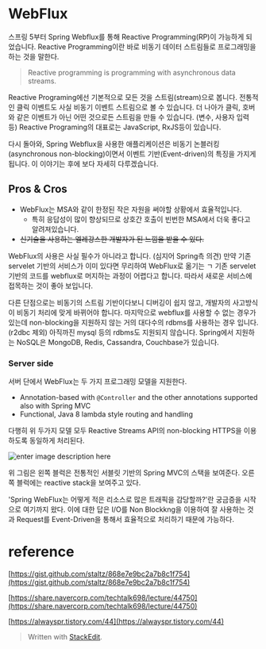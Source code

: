 # WebFlux 

스프링 5부터 Spring Webflux를 통해 Reactive Programming(RP)이 가능하게 되었습니다. Reactive Programming이란 바로 비동기 데이터 스트림들로 프로그래밍을 하는 것을 말한다.
> Reactive programming is programming with asynchronous data streams.  

Reactive Programing에선 기본적으로 모든 것을 스트림(stream)으로 봅니다. 전통적인 클릭 이벤트도 사실 비동기 이벤트 스트림으로 볼 수 있습니다. 더 나아가 클릭, 호버와 같은 이벤트가 아닌 어떤 것으로든 스트림을 만들 수 있습니다. (변수, 사용자 입력 등) Reactive Programing의 대표로는 JavaScript, RxJS등이 있습니다. 

다시 돌아와, Spring Webflux을 사용한 애플리케이션은 비동기 논블러킹(asynchronous non-blocking)이면서 이벤트 기반(Event-driven)의 특징을 가지게 됩니다. 이 이야기는 후에 보다 자세히 다루겠습니다.

## Pros & Cros

* WebFlux는 MSA와 같이 한정된 작은 자원을 써야할 상황에서 효율적입니다. 
	* 특히 응답성이 많이 향상되므로 상호간 호출이 빈번한 MSA에서 더욱 좋다고 알려져있습니다. 
* ~~신기술을 사용하는 엘레강스한 개발자가 된 느낌을 받을 수 있다.~~ 

WebFlux의 사용은 사실 필수가 아니라고 합니다. (심지어 Spring측 의견) 만약 기존 servelet 기반의 서비스가 이미 있다면 무리하여 WebFlux로 옮기는 ㄱ
기존 servelet 기반의 코드를 webflux로 머지하는 과정이 어렵다고 합니다. 따라서 새로운 서비스에 접목하는 것이 좋아 보입니다.

다른 단점으로는 비동기의 스트림 기반이다보니 디버깅이 쉽지 않고, 개발자의 사고방식이 비동기 처리에 맞게 바뀌어야 합니다. 마지막으로 webflux를 사용할 수 없는 경우가 있는데  non-blocking을 지원하지 않는 거의 대다수의 rdbms를 사용하는 경우 입니다.(r2dbc 제외) 아직까진 mysql 등의 rdbms도 지원되지 않습니다. Spring에서 지원하는 NoSQL은 MongoDB, Redis, Cassandra, Couchbase가 있습니다.

### Server side

서버 단에서 WebFlux는 두 가지 프로그래밍 모델을 지원한다.

-   Annotation-based with  `@Controller`  and the other annotations supported also with Spring MVC
-   Functional, Java 8 lambda style routing and handling

다행히 위 두가지 모델 모두 Reactive Streams API의 non-blocking HTTPS을 이용하도록 동일하게 처리된다. 

![enter image description here](https://docs.spring.io/spring-framework/docs/5.0.0.BUILD-SNAPSHOT/spring-framework-reference/html/images/webflux-overview.png)

위 그림은 왼쪽 블럭은 전통적인 서블릿 기반의 Spring MVC의 스택을 보여준다. 오른쪽 블럭에는 reactive stack을 보여주고 있다. 

'Spring WebFlux는 어떻게 적은 리소스로 많은 트래픽을 감당할까?'란 궁금증을 시작으로 여기까지 왔다. 이에 대한 답은 I/O를 Non Blockkng을 이용하여 잘 사용하는 것과 Request를 Event-Driven을 통해서 효율적으로 처리하기 때문에 가능하다.

# reference

[https://gist.github.com/staltz/868e7e9bc2a7b8c1f754](https://gist.github.com/staltz/868e7e9bc2a7b8c1f754)

[https://share.navercorp.com/techtalk698/lecture/44750](https://share.navercorp.com/techtalk698/lecture/44750)

[https://alwayspr.tistory.com/44](https://alwayspr.tistory.com/44)


> Written with [StackEdit](https://stackedit.io/).
<!--stackedit_data:
eyJoaXN0b3J5IjpbLTIwMDEyNTMxNzYsLTE2NzUwOTc0MDIsMj
E0MzkwMDExMCwtMTExMzk1MjEwMiwtMjEzMDU1OTI0LC02Njk5
ODQxOSwxNDMwMDAzNzc0LC0xMTI0NzYwODQwLDIwMDgyMTI4Ni
wyNTg4NTc2MzJdfQ==
-->